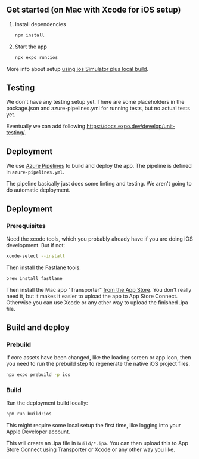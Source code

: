## Get started (on Mac with Xcode for iOS setup)

1. Install dependencies

   ```bash
   npm install
   ```

2. Start the app

   ```bash
   npx expo run:ios
   ```

More info about setup [using ios Simulator plus local build](https://docs.expo.dev/get-started/set-up-your-environment/?platform=ios&device=simulated&mode=development-build&buildEnv=local).

## Testing

We don't have any testing setup yet. There are some placeholders in the package.json and azure-pipelines.yml for running tests, but no actual tests yet.

Eventually we can add following https://docs.expo.dev/develop/unit-testing/.

## Deployment

We use [Azure Pipelines](https://dev.azure.com/ucdavis/Harvest%20Mobile/_build) to build and deploy the app. The pipeline is defined in `azure-pipelines.yml`.

The pipeline basically just does some linting and testing. We aren't going to do automatic deployment.

## Deployment

### Prerequisites

Need the xcode tools, which you probably already have if you are doing iOS development. But if not:

```bash
xcode-select --install
```

Then install the Fastlane tools:

```bash
brew install fastlane
```

Then install the Mac app "Transporter" [from the App Store](https://apps.apple.com/us/app/transporter/id1450874784?mt=12). You don't really need it, but it makes it easier to upload the app to App Store Connect. Otherwise you can use Xcode or any other way to upload the finished .ipa file.

## Build and deploy

### Prebuild

If core assets have been changed, like the loading screen or app icon, then you need to run the prebuild step to regenerate the native iOS project files.

```bash
npx expo prebuild -p ios
```

### Build

Run the deployment build locally:

```bash
npm run build:ios
```

This might require some local setup the first time, like logging into your Apple Developer account.

This will create an .ipa file in `build/*.ipa`. You can then upload this to App Store Connect using Transporter or Xcode or any other way you like.
